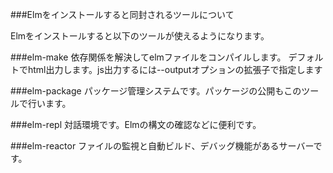 ###Elmをインストールすると同封されるツールについて

Elmをインストールすると以下のツールが使えるようになります。

###elm-make
依存関係を解決してelmファイルをコンパイルします。
デフォルトでhtml出力します。js出力するには--outputオプションの拡張子で指定します

###elm-package
パッケージ管理システムです。パッケージの公開もこのツールで行います。

###elm-repl
対話環境です。Elmの構文の確認などに便利です。

###elm-reactor
ファイルの監視と自動ビルド、デバッグ機能があるサーバーです。
